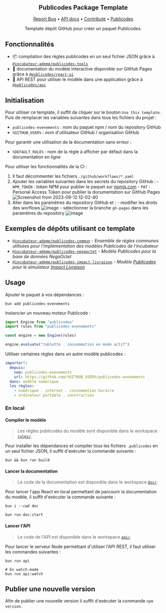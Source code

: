<div align="center">
  <h3 align="center">
	<big>Publicodes Package Template</big>
  </h3>
  <p align="center">
   <a href="https://github.com/incubateur-ademe/publicodes-model-template/issues">Report Bug</a>
   •
   <a href="https://incubateur-ademe.github.io/publicodes-model-template/">API docs</a>
   •
   <a href="https://github.com/incubateur-ademe/publicodes-model-template/blob/master/CONTRIBUTING.md">Contribute</a>
   •
   <a href="https://publi.codes">Publicodes</a>
  </p>

Template dépôt GitHub pour créer un paquet Publicodes.

</div>

## Fonctionnalités

- 📦 compilation des règles publicodes en un seul fichier JSON grâce à
  [`@incubateur-ademe/publicodes-tools`](https://github.com/incubateur-ademe/publicodes-tools)
- 📖 documentation du modèle interactive disponible sur GitHub Pages grâce à
  [`@publicodes/react-ui`](https://publi.codes/docs/api/react-ui)
- 🚀 API REST pour utiliser le modèle dans une application grâce à
  [`@publicodes/api`](https://publi.codes/docs/api/api-rest)

## Initialisation

Pour utiliser ce template, il suffit de cliquer sur le bouton `Use this
template`. Puis de remplacer les variables suivantes dans tous les fichiers du
projet :

- `publicodes-evenements` : nom du paquet npm / nom du repository GitHub
- `%GITHUB_USER%` : nom d'utilisateur GitHub / organisation GitHub

Pour garantir une utilisation de la documentation sans erreur :

- `%DEFAULT_RULE%` : nom de la règle à afficher par défaut dans la documentation en ligne

Pour utiliser les fonctionnalités de la CI :

1. Il faut décommenter les fichiers `./github/workflows/*.yaml`
2. Ajouter les variables suivantes dans les secrets du repository GitHub : - `NPM_TOKEN` : token NPM pour publier le paquet sur [npmjs.com](https://npmjs.com) - `PAT` : Personal Access Token pour publier la documentation sur GitHub Pages
   ![Screenshot from 2023-09-12 12-02-40](https://github.com/incubateur-ademe/publicodes-model-template/assets/44124798/a6fe53cc-5766-4541-8936-41d474ed0069)
3. Aller dans les paramètres du repository GitHub et : - modifier les droits des worflows
   ![image](https://github.com/incubateur-ademe/publicodes-model-template/assets/44124798/cd7e37f9-0641-44f2-b968-79faa778b832) - sélectionner la branche `gh-pages` dans les paramètres du repository
   ![image](https://github.com/incubateur-ademe/publicodes-model-template/assets/44124798/77191750-12f1-4ab4-94a4-7447f1b77624)

## Exemples de dépôts utilisant ce template

- [`@incubateur-ademe/publicodes-commun`](https://github.com/incubateur-ademe/publicodes-commun) -
  _Ensemble de règles communes utilisées pour l'implémentation des modèles Publicodes de l'incubateur_
- [`@incubateur-ademe/publicodes-negaoctet`](https://github.com/incubateur-ademe/publicodes-negaoctet) -
  _Modèle Publicodes pour la base de données NegaOctet_
- [`@incubateur-ademe/publicodes-impact-livraison`](https://github.com/incubateur-ademe/publicodes-negaoctet) -
  _Modèle [Publicodes](https://publi.codes) pour le simulateur [Impact Livraison](https://impactco2.fr/livraison)_

## Usage

Ajouter le paquet à vos dépendances :

```
bun add publicodes-evenements
```

Instancier un nouveau moteur Publicode :

```typescript
import Engine from "publicodes"
import rules from "publicodes-evenements"

const engine = new Engine(rules)

engine.evaluate("tablette . consommation en mode actif")
```

Utiliser certaines règles dans un autre modèle publicodes :

```yaml
importer!:
  depuis:
    nom: publicodes-evenements
    url: https://github.com/%GITHUB_USER%/publicodes-evenements
  dans: modèle numérique
  les règles:
    - numérique . internet . consommation horaire
    - ordinateur portable . construction
```

### En local

#### Compiler le modèle

> Les règles publicodes du modèle sont disponible dans le workspace
> [`rules/`](https://github.com/%GITHUB_USER%/publicodes-evenements/tree/main/rules).

Pour installer les dépendances et compiler tous les fichiers `.publicodes` en
un seul fichier JSON, il suffit d'exécuter la commande suivante :

```
bun && bun run build
```

#### Lancer la documentation

> Le code de la documentation est disponible dans le workspace
> [`doc/`](https://github.com/%GITHUB_USER%/publicodes-evenements/tree/main/doc).

Pour lancer l'app React en local permettant de parcourir la documentation du
modèle, il suffit d'exécuter la commande suivante :

```
bun i --cwd doc

bun run doc:start
```

#### Lancer l'API

> Le code de l'API est disponible dans le workspace
> [`api/`](https://github.com/%GITHUB_USER%/publicodes-evenements/tree/main/api).

Pour lancer le serveur Node permettant d'utiliser l'API REST, il faut utiliser les commandes
suivantes :

```
bun run api

# En watch-mode
bun run api:watch
```

## Publier une nouvelle version

Afin de publier une nouvelle version il suffit d'exécuter la commande `npm
version`.
